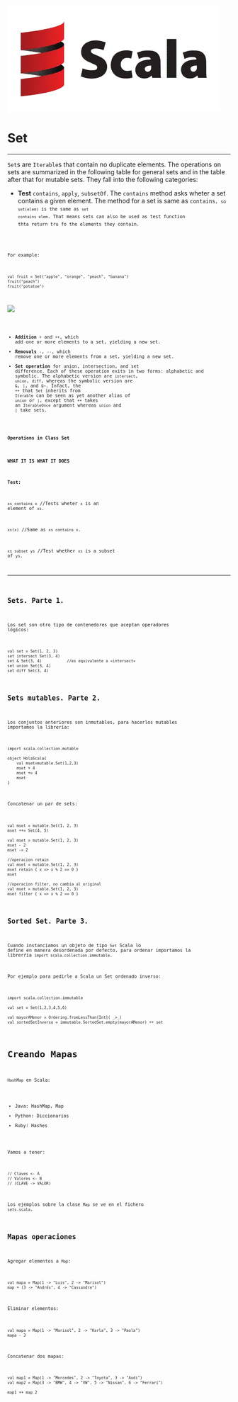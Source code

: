 ![](https://raw.githubusercontent.com/gabrielfernando01/scala/main/sets/image/header.png)

# Set

***  
<code>Set</code>s are <code>Iterable</code>s that contain no duplicate elements. The operations on sets are summarized in the following table for general sets and in the table after that for mutable sets. They fall into the following categories:

- **Test** <code>contains</code>, <code>apply</code>, <code>subsetOf</code>. The <code>contains</code> method asks wheter a set contains a given element. The <apply> method for a set is same as <code>contains<code>, so <code>set(elem)</code> is the same as <code>set contains elem</code>. That means sets can also be used as test function thta return tru fo the elements they contain.

For example:

```
val fruit = Set("apple", "orange", "peach", "banana")
fruit("peach")
fruit("potatoe")
```

![](https://raw.githubusercontent.com/gabrielfernando01/scala/main/sets/image/hierarchy.png)

- **Addition** <code>+</code> and <code>++</code>, which add one or more elements to a set, yielding a new set.
- **Removals** <code>-</code>, <code>--</code>, which remove one or more elements from a set, yielding a new set.
- **Set operation** for union, intersection, and set difference. Each of these operation exits in two forms: alphabetic and symbolic. The alphabetic version are <code>intersect</code>, <code>union</code>, <code>diff</code>, whereas the symbolic version are <code>&</code>, <code>|</code>, and <code>&~</code>. Infact, the <code>++</code> that <code>Set</code> inherits from <code>Iterable</code> can be seen as yet another alias of <code>union</code> or <code>|</code>, except that <code>++</code> takes an <code>IterableOnce</code> argument whereas <code>union</code> and <code>|</code> take sets.

#### Operations in Class Set

**WHAT IT IS** 			**WHAT IT DOES**

**Test:**

<code>xs contains x</code>	//Tests wheter <code>x</code> is an element of <code>xs</code>.

<code>xs(x)</code>			//Same as <code>xs contains x</code>.

<code>xs subset ys</code>	//Test whether <code>xs</code> is a subset of <code>ys</code>.

***

## Sets. Parte 1.

Los set son otro tipo de contenedores que aceptan operadores lógicos:

```
val set = Set(1, 2, 3)
set intersect Set(3, 4)
set & Set(3, 4)           //es equivalente a «intersect»
set union Set(3, 4)
set diff Set(3, 4)
```

## Sets mutables. Parte 2.

Los conjuntos anteriores son inmutables, para hacerlos mutables importamos la librería:

```
import scala.collection.mutable

object HolaScala{
    val mset=mutable.Set(1,2,3)
    mset + 4
    mset += 4
    mset
}
```

Concatenar un par de sets:

```
val mset = mutable.Set(1, 2, 3)
mset ++= Set(4, 5)

val mset = mutable.Set(1, 2, 3)
mset - 2
mset -= 2

//operacion retain
val mset = mutable.Set(1, 2, 3)
mset retain { x => x % 2 == 0 }
mset

//operacion filter, no cambia al original
val mset = mutable.Set(1, 2, 3)
mset filter { x => x % 2 == 0 }
```

## Sorted Set. Parte 3.

Cuando instanciamos un objeto de tipo <code>Set</code> Scala lo define en manera desordenada por defecto, para ordenar importamos la librerŕia <code>import scala.collection.immutable</code>.

Por ejemplo para pedirle a Scala un Set ordenado inverso:

```
import scala.collection.immutable

val set = Set(1,2,3,4,5,6)

val mayorAMenor = Ordering.fromLessThan[Int]( _>_)
val sortedSetInverso = immutable.SortedSet.empty(mayorAMenor) ++ set
```

# Creando Mapas

<code>HashMap</code> en Scala:

- Java: HashMap, Map
- Python: Diccionarios
- Ruby: Hashes

Vamos a tener:

```
// Claves <- A
// Valores <- B
// (CLAVE -> VALOR)
```

Los ejemplos sobre la clase <code>Map</code> se ve en el fichero <code>sets.scala</code>.

## Mapas operaciones

Agregar elementos a <code>Map</code>:

```
val mapa = Map(1 -> "Luis", 2 -> "Marisol")
map + (3 -> "Andrés", 4 -> "Cassandre")
```

Eliminar elementos:

```
val mapa = Map(1 -> "Marisol", 2 -> "Karla", 3 -> "Paola")
mapa - 3
```

Concatenar dos mapas:

```
val map1 = Map(1 -> "Mercedes", 2 -> "Toyota", 3 -> "Audi")
val map2 = Map(3 -> "BMW", 4 -> "VW", 5 -> "Nissan", 6 -> "Ferrari")

map1 ++ map 2
```

